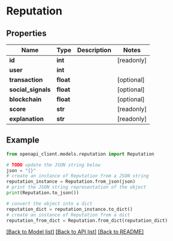 # Reputation


## Properties

Name | Type | Description | Notes
------------ | ------------- | ------------- | -------------
**id** | **int** |  | [readonly] 
**user** | **int** |  | 
**transaction** | **float** |  | [optional] 
**social_signals** | **float** |  | [optional] 
**blockchain** | **float** |  | [optional] 
**score** | **str** |  | [readonly] 
**explanation** | **str** |  | [readonly] 

## Example

```python
from openapi_client.models.reputation import Reputation

# TODO update the JSON string below
json = "{}"
# create an instance of Reputation from a JSON string
reputation_instance = Reputation.from_json(json)
# print the JSON string representation of the object
print(Reputation.to_json())

# convert the object into a dict
reputation_dict = reputation_instance.to_dict()
# create an instance of Reputation from a dict
reputation_from_dict = Reputation.from_dict(reputation_dict)
```
[[Back to Model list]](../README.md#documentation-for-models) [[Back to API list]](../README.md#documentation-for-api-endpoints) [[Back to README]](../README.md)


